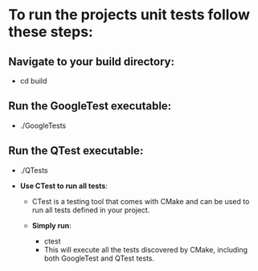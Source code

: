 # To run the projects unit tests follow these steps:

## Navigate to your build directory:
- cd build

## Run the GoogleTest executable:
- ./GoogleTests

## Run the QTest executable:
- ./QTests

- **Use CTest to run all tests**: 
  - CTest is a testing tool that comes with CMake and can be used to run all tests defined in your project. 

  - **Simply run**:
    - ctest
    - This will execute all the tests discovered by CMake, including both GoogleTest and QTest tests.
